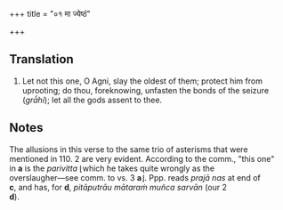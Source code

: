 +++
title = "०१ मा ज्येष्ठं"

+++
## Translation
1. Let not this one, O Agni, slay the oldest of them; protect him from  
uprooting; do thou, foreknowing, unfasten the bonds of the seizure  
(*grā́hi*); let all the gods assent to thee.

## Notes
The allusions in this verse to the same trio of asterisms that were  
mentioned in 110. 2 are very evident. According to the comm., "this one"  
in **a** is the *parivitta* ⌊which he takes quite wrongly as the  
overslaugher—see comm. to vs. 3 **a**⌋. Ppp. reads *prajā nas* at end of  
**c**, and has, for **d**, *pitāputrāu mātaraṁ muñca sarvān* (our 2  
**d**).
